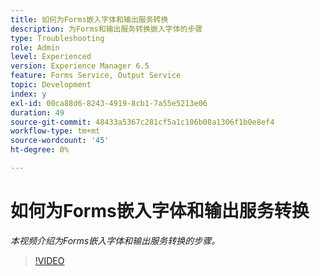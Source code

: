 ```yaml
---
title: 如何为Forms嵌入字体和输出服务转换
description: 为Forms和输出服务转换嵌入字体的步骤
type: Troubleshooting
role: Admin
level: Experienced
version: Experience Manager 6.5
feature: Forms Service, Output Service
topic: Development
index: y
exl-id: 00ca88d6-8243-4919-8cb1-7a55e5213e06
duration: 49
source-git-commit: 48433a5367c281cf5a1c106b08a1306f1b0e8ef4
workflow-type: tm+mt
source-wordcount: '45'
ht-degree: 0%

---
```


# 如何为Forms嵌入字体和输出服务转换

*本视频介绍为Forms嵌入字体和输出服务转换的步骤。*

>[!VIDEO](https://video.tv.adobe.com/v/3436484?quality=12&learn=on&captions=chi_hans)
